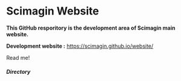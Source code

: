 # Scimagin Website
**This GitHub resporitory is the development area of Scimagin main website.**



**Development website :** https://scimagin.github.io/website/

Read me!

<h5>Directory</h5>
